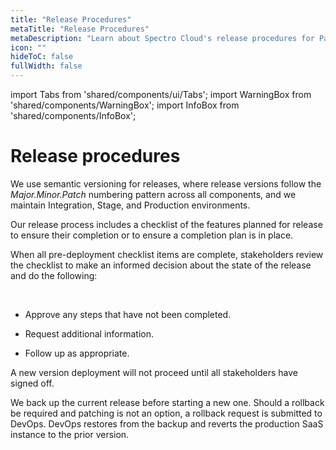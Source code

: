 ```yaml
---
title: "Release Procedures"
metaTitle: "Release Procedures"
metaDescription: "Learn about Spectro Cloud's release procedures for Palette."
icon: ""
hideToC: false
fullWidth: false
---
```


import Tabs from 'shared/components/ui/Tabs';
import WarningBox from 'shared/components/WarningBox';
import InfoBox from 'shared/components/InfoBox';


# Release procedures

We use semantic versioning for releases, where release versions follow the *Major.Minor.Patch* numbering pattern across all components, and we maintain Integration, Stage, and Production environments.

Our release process includes a checklist of the features planned for release to ensure their completion or to ensure a completion plan is in place. 

When all pre-deployment checklist items are complete, stakeholders review the checklist to make an informed decision about the state of the release and do the following: 

<br />

- Approve any steps that have not been completed.


- Request additional information.


- Follow up as appropriate. 


A new version deployment will not proceed until all stakeholders have signed off.

We back up the current release before starting a new one. Should a rollback be required and patching is not an option, a rollback request is submitted to DevOps. DevOps restores from the backup and reverts the production SaaS instance to the prior version.

<br />

<br />

<br />

<br />

